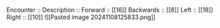 Encounter :: 
Description :: 
Forward :: [[16]]
Backwards :: [[8]]
Left :: [[18]]
Right :: [[10]]
![[Pasted image 20241108125833.png]]